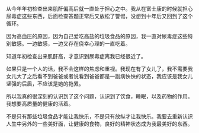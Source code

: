 从今年年初检查出来肌酐偏高后就一直处于担心之中。我从在富士康的时候就担心尿毒症这些东西，后面检查答题正常后又放松了警惕，没想到十年后又回到了这个循环。

因为高血压的原因，因为自己爱吃高盐的垃圾食品的原因，我一直对尿毒症这些特别敏感。一边敏感，一边又存在侥幸心理的一直吃着。

知道年初检查出来肌酐高，才意识到尿毒症离我已经很近了。

如果只是一个人的话，我不会这样的焦虑和重视。我现在有了女儿了，我不需要我女儿大了之后看不到爸爸或者说看到爸爸都是一副病怏怏的状态，我应该是我女儿坚强的后盾，不应该是她的拖累。

所以我真的很深刻的认识到了这个问题，认识到了饮食，睡眠，以及药物的作用。
我想要高质量的健康的活着。

不是只有那些垃圾食品才能让我快乐，不是只有放纵才让我快乐。我要去重新认识人生中另外的一些美好面，让健康的食物，良好的精神状态成为我最美好的东西。